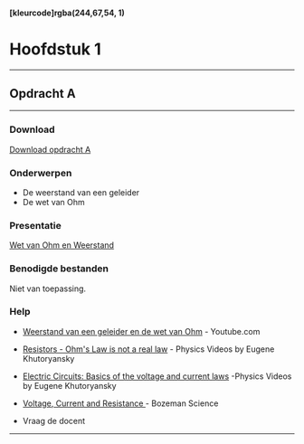 #### [kleurcode]rgba(244,67,54, 1)

# Hoofdstuk 1

---
## Opdracht A
---

### Download

[Download opdracht A](https://elo.kw1c.nl/CMS/Studie/811%20ICT-Academie/811%20VakkenInhoud/%5BB.11%20HARa%5D%20Hardware%20AO/25187%20%C2%A0%20Applicatie-%20en%20mediaontwikkelaar/Periode%2002/Productie/02.%20Opdrachten/HardwareAO.opdrachtA.docx)

### Onderwerpen
* De weerstand van een geleider
* De wet van Ohm


### Presentatie
[Wet van Ohm en Weerstand](https://elo.kw1c.nl/CMS/Studie/811%20ICT-Academie/811%20VakkenInhoud/%5BB.11%20HARa%5D%20Hardware%20AO/25187%20%C2%A0%20Applicatie-%20en%20mediaontwikkelaar/Periode%2002/Productie/01.%20Reader/HARa01.Presentatie.Wet%20van%20Ohm-Weerstanden.ppsx)

### Benodigde bestanden
<!--
- <a href="https://elo.kw1c.nl/CMS/Studie/811%20ICT-Academie/811%20VakkenInhoud/%5BB.16%20JAV%5D%20Javascript/25187%20%C2%A0%20Applicatie-%20en%20mediaontwikkelaar/Periode%2001/Productie/02.%20Opdrachten/Hoofdstuk%201/Bijlage%20opdracht%201.3.docx" target="_blank">Te gebruiken document template</a>
-->
Niet van toepassing.

### Help
- <a target="_blank" href="https://www.youtube.com/watch?v=RpwlUoBTQi0">Weerstand van een geleider en de wet van Ohm</a> - Youtube.com

- [Resistors - Ohm's Law is not a real law](https://www.youtube.com/watch?v=G3H5lKoWPpY) - Physics Videos by Eugene Khutoryansky

- [Electric Circuits: Basics of the voltage and current laws](https://www.youtube.com/watch?v=m4jzgqZu-4s) -Physics Videos by Eugene Khutoryansky

- [Voltage, Current and Resistance
](https://www.youtube.com/watch?v=J4Vq-xHqUo8) - Bozeman Science

- Vraag de docent

---

